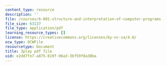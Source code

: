 ```yaml
---
content_type: resource
description: ''
file: /courses/6-001-structure-and-interpretation-of-computer-programs-spring-2005/e2dd7fe7a875819f96a33bf59f8a38ba_yedzRWhi-9E.pdf
file_size: 63137
file_type: application/pdf
learning_resource_types: []
license: https://creativecommons.org/licenses/by-nc-sa/4.0/
ocw_type: OCWFile
resourcetype: Document
title: 3play pdf file
uid: e2dd7fe7-a875-819f-96a3-3bf59f8a38ba
---
```

